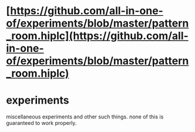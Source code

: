 # [https://github.com/all-in-one-of/experiments/blob/master/pattern_room.hiplc](https://github.com/all-in-one-of/experiments/blob/master/pattern_room.hiplc)

experiments
===========
miscellaneous experiments and other such things.
none of this is guaranteed to work properly.
